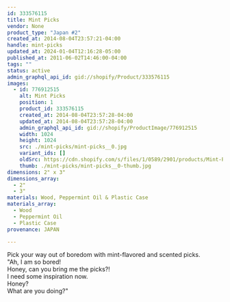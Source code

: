 ```yaml
---
id: 333576115
title: Mint Picks
vendor: None
product_type: "Japan #2"
created_at: 2014-08-04T23:57:21-04:00
handle: mint-picks
updated_at: 2024-01-04T12:16:28-05:00
published_at: 2011-06-02T14:46:00-04:00
tags: ""
status: active
admin_graphql_api_id: gid://shopify/Product/333576115
images:
  - id: 776912515
    alt: Mint Picks
    position: 1
    product_id: 333576115
    created_at: 2014-08-04T23:57:28-04:00
    updated_at: 2014-08-04T23:57:28-04:00
    admin_graphql_api_id: gid://shopify/ProductImage/776912515
    width: 1024
    height: 1024
    src: ./mint-picks/mint-picks__0.jpg
    variant_ids: []
    oldSrc: https://cdn.shopify.com/s/files/1/0589/2901/products/Mint-Picks.jpeg?v=1407211048
    thumb: ./mint-picks/mint-picks__0-thumb.jpg
dimensions: 2" x 3"
dimensions_array:
  - 2"
  - 3"
materials: Wood, Peppermint Oil & Plastic Case
materials_array:
  - Wood
  - Peppermint Oil
  - Plastic Case
provenance: JAPAN

---
```


Pick your way out of boredom with mint-flavored and scented picks.  
"Ah, I am so bored!  
Honey, can you bring me the picks?!  
I need some inspiration now.  
Honey?  
What are you doing?"